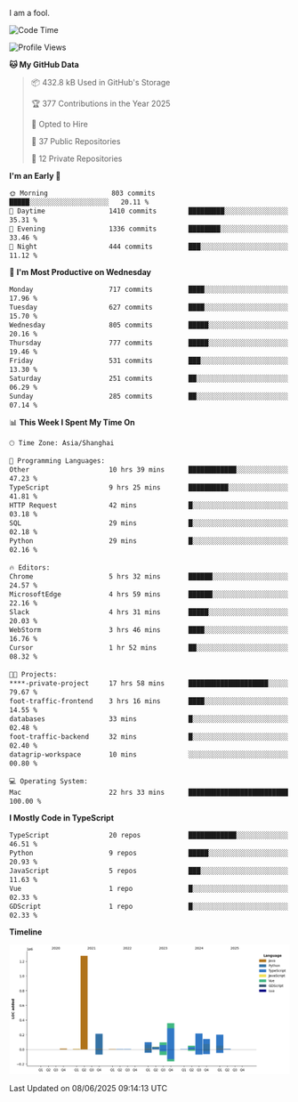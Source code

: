 I am a fool.

<!--START_SECTION:waka-->
![Code Time](http://img.shields.io/badge/Code%20Time-3%2C125%20hrs%2059%20mins-blue)

![Profile Views](http://img.shields.io/badge/Profile%20Views-5-blue)

**🐱 My GitHub Data** 

> 📦 432.8 kB Used in GitHub's Storage 
 > 
> 🏆 377 Contributions in the Year 2025
 > 
> 💼 Opted to Hire
 > 
> 📜 37 Public Repositories 
 > 
> 🔑 12 Private Repositories 
 > 
**I'm an Early 🐤** 

```text
🌞 Morning                803 commits         █████░░░░░░░░░░░░░░░░░░░░   20.11 % 
🌆 Daytime                1410 commits        █████████░░░░░░░░░░░░░░░░   35.31 % 
🌃 Evening                1336 commits        ████████░░░░░░░░░░░░░░░░░   33.46 % 
🌙 Night                  444 commits         ███░░░░░░░░░░░░░░░░░░░░░░   11.12 % 
```
📅 **I'm Most Productive on Wednesday** 

```text
Monday                   717 commits         ████░░░░░░░░░░░░░░░░░░░░░   17.96 % 
Tuesday                  627 commits         ████░░░░░░░░░░░░░░░░░░░░░   15.70 % 
Wednesday                805 commits         █████░░░░░░░░░░░░░░░░░░░░   20.16 % 
Thursday                 777 commits         █████░░░░░░░░░░░░░░░░░░░░   19.46 % 
Friday                   531 commits         ███░░░░░░░░░░░░░░░░░░░░░░   13.30 % 
Saturday                 251 commits         ██░░░░░░░░░░░░░░░░░░░░░░░   06.29 % 
Sunday                   285 commits         ██░░░░░░░░░░░░░░░░░░░░░░░   07.14 % 
```


📊 **This Week I Spent My Time On** 

```text
🕑︎ Time Zone: Asia/Shanghai

💬 Programming Languages: 
Other                    10 hrs 39 mins      ████████████░░░░░░░░░░░░░   47.23 % 
TypeScript               9 hrs 25 mins       ██████████░░░░░░░░░░░░░░░   41.81 % 
HTTP Request             42 mins             █░░░░░░░░░░░░░░░░░░░░░░░░   03.18 % 
SQL                      29 mins             █░░░░░░░░░░░░░░░░░░░░░░░░   02.18 % 
Python                   29 mins             █░░░░░░░░░░░░░░░░░░░░░░░░   02.16 % 

🔥 Editors: 
Chrome                   5 hrs 32 mins       ██████░░░░░░░░░░░░░░░░░░░   24.57 % 
MicrosoftEdge            4 hrs 59 mins       ██████░░░░░░░░░░░░░░░░░░░   22.16 % 
Slack                    4 hrs 31 mins       █████░░░░░░░░░░░░░░░░░░░░   20.03 % 
WebStorm                 3 hrs 46 mins       ████░░░░░░░░░░░░░░░░░░░░░   16.76 % 
Cursor                   1 hr 52 mins        ██░░░░░░░░░░░░░░░░░░░░░░░   08.32 % 

🐱‍💻 Projects: 
****-private-project     17 hrs 58 mins      ████████████████████░░░░░   79.67 % 
foot-traffic-frontend    3 hrs 16 mins       ████░░░░░░░░░░░░░░░░░░░░░   14.55 % 
databases                33 mins             █░░░░░░░░░░░░░░░░░░░░░░░░   02.48 % 
foot-traffic-backend     32 mins             █░░░░░░░░░░░░░░░░░░░░░░░░   02.40 % 
datagrip-workspace       10 mins             ░░░░░░░░░░░░░░░░░░░░░░░░░   00.80 % 

💻 Operating System: 
Mac                      22 hrs 33 mins      █████████████████████████   100.00 % 
```

**I Mostly Code in TypeScript** 

```text
TypeScript               20 repos            ████████████░░░░░░░░░░░░░   46.51 % 
Python                   9 repos             █████░░░░░░░░░░░░░░░░░░░░   20.93 % 
JavaScript               5 repos             ███░░░░░░░░░░░░░░░░░░░░░░   11.63 % 
Vue                      1 repo              █░░░░░░░░░░░░░░░░░░░░░░░░   02.33 % 
GDScript                 1 repo              █░░░░░░░░░░░░░░░░░░░░░░░░   02.33 % 
```



**Timeline**

![Lines of Code chart](https://raw.githubusercontent.com/VeejaLiu/VeejaLiu/master/assets/bar_graph.png)


 Last Updated on 08/06/2025 09:14:13 UTC
<!--END_SECTION:waka-->
